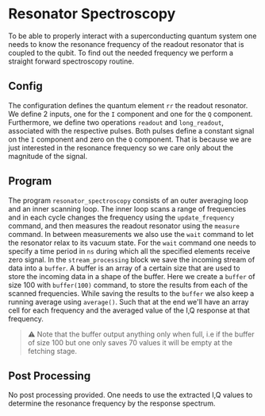 # Resonator Spectroscopy
To be able to properly interact with a superconducting quantum system 
one needs to know the resonance frequency of the readout resonator that is coupled to the qubit.
To find out the needed frequency we perform a straight forward spectroscopy routine.

## Config
The configuration defines the quantum element `rr` the readout resonator.
We define 2 inputs, one for the `I` component and one for the `Q` component.
Furthermore, we define two operations `readout` and `long_readout`, associated with the respective pulses.
Both pulses define a constant signal on the `I` component and zero on the `Q` component. 
That is because we are just interested in the resonance frequency so we care only about the magnitude of the signal.

## Program
The program `resonator_spectroscopy` consists of an outer averaging loop and an inner scanning loop.
The inner loop scans a range of frequencies and in each cycle changes the frequency using the `update_frequency` command,
and then measures the readout resonator using the `measure` command.
In between measurements we also use the `wait` command to let the resonator relax to its vacuum state. 
For the `wait` command one needs to specify a time period in `ns` during which all the specified elements receive zero signal.
In the `stream_processing` block we save the incoming stream of data into a `buffer`. 
A buffer is an array of a certain size that are used to store the incoming data in a shape of the buffer.
Here we create a `buffer` of size 100 with `buffer(100)` command, to store the results from each of the scanned frequencies.
While saving the results to the `buffer` we also keep a running average using `average()`.
Such that at the end we'll have an array cell for each frequency and the averaged value 
of the I,Q response at that frequency.

> ⚠ Note that the buffer output anything only when full, 
>i.e if the buffer of size 100 but one only saves 70 values it will be empty at the fetching stage.

## Post Processing
No post processing provided. 
One needs to use the extracted I,Q values to determine the resonance frequency by the response spectrum.